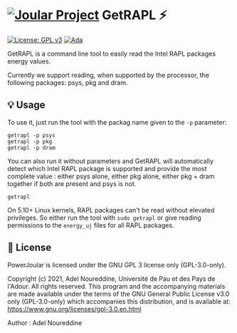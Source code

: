 # [![Joular Project](https://gitlab.com/uploads/-/system/group/avatar/10668049/joular.png?width=64)](https://www.noureddine.org/research/joular/) GetRAPL :zap:

[![License: GPL v3](https://img.shields.io/badge/License-GPLv3-blue)](https://www.gnu.org/licenses/gpl-3.0)
[![Ada](https://img.shields.io/badge/Made%20with-Ada-blue)](https://www.adaic.org)

GetRAPL is a command line tool to easily read the Intel RAPL packages energy values.

Currently we support reading, when supported by the processor, the following packages: psys, pkg and dram.

## :bulb: Usage

To use it, just run the tool with the packag name given to the ```-p``` parameter:

```
getrapl -p psys
getrapl -p pkg
getrapl -p dram
```

You can also run it without parameters and GetRAPL will automatically detect which Intel RAPL package is supported and provide the most complete value : either psys alone, either pkg alone, either pkg + dram together if both are present and psys is not.

```
getrapl
```

On 5.10+ Linux kernels, RAPL packages can't be read without elevated privileges.
So either run the tool with ```sudo getrapl``` or give reading permissions to the ```energy_uj``` files for all RAPL packages.

## :newspaper: License

PowerJoular is licensed under the GNU GPL 3 license only (GPL-3.0-only).

Copyright (c) 2021, Adel Noureddine, Université de Pau et des Pays de l'Adour.
All rights reserved. This program and the accompanying materials are made available under the terms of the GNU General Public License v3.0 only (GPL-3.0-only) which accompanies this distribution, and is available at: https://www.gnu.org/licenses/gpl-3.0.en.html

Author : Adel Noureddine
